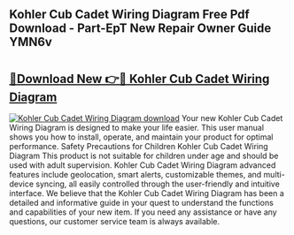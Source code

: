 ## Kohler Cub Cadet Wiring Diagram Free Pdf Download - Part-EpT New Repair Owner Guide YMN6v

# <h2><a href="http://dfkqrnn.blite.top/?on=Kohler+Cub+Cadet+Wiring+Diagram">🔗Download New 👉🔴 Kohler Cub Cadet Wiring Diagram</a></h2>

[![Kohler Cub Cadet Wiring Diagram download](https://i.imgur.com/lujVjoI.png)](http://dfkqrnn.blite.top/?on=Kohler+Cub+Cadet+Wiring+Diagram)
Your new Kohler Cub Cadet Wiring Diagram is designed to make your life easier. This user manual shows you how to install, operate, and maintain your product for optimal performance. Safety Precautions for Children Kohler Cub Cadet Wiring Diagram This product is not suitable for children under age and should be used with adult supervision. Kohler Cub Cadet Wiring Diagram advanced features include geolocation, smart alerts, customizable themes, and multi-device syncing, all easily controlled through the user-friendly and intuitive interface. We believe that the Kohler Cub Cadet Wiring Diagram has been a detailed and informative guide in your quest to understand the functions and capabilities of your new item. If you need any assistance or have any questions, our customer service team is always available.
